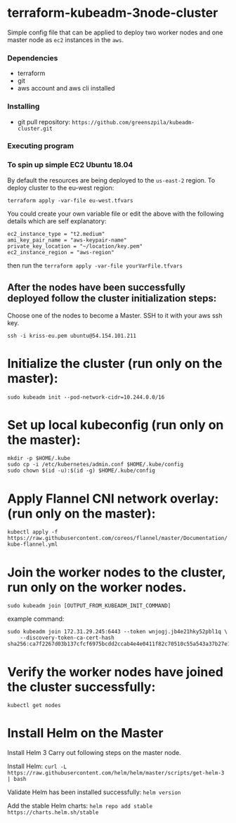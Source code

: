# terraform-kubeadm-3node-cluster 

Simple config file that can be applied to deploy two worker nodes and one master node as `ec2` instances in the `aws`. 

### Dependencies

* terraform
* git
* aws account and aws cli installed 

### Installing

* git pull repository:  `https://github.com/greenszpila/kubeadm-cluster.git`

### Executing program

### To spin up simple EC2 Ubuntu 18.04 
By default the resources are being deployed to the `us-east-2` region.
To deploy cluster to the eu-west region:

`terraform apply -var-file eu-west.tfvars` 

You could create your own variable file or edit the above with the following details which are self explanatory:

```
ec2_instance_type = "t2.medium"
ami_key_pair_name = "aws-keypair-name"
private_key_location = "~/location/key.pem"
ec2_instance_region = "aws-region"
```

then run the `terraform apply -var-file yourVarFile.tfvars` 

## After the nodes have been successfully deployed follow the cluster initialization steps:

Choose one of the nodes to become a Master. SSH to it with your aws ssh key. 

`ssh -i kriss-eu.pem ubuntu@54.154.101.211`

# Initialize the cluster (run only on the master):

`sudo kubeadm init --pod-network-cidr=10.244.0.0/16`


# Set up local kubeconfig (run only on the master):

```
mkdir -p $HOME/.kube
sudo cp -i /etc/kubernetes/admin.conf $HOME/.kube/config
sudo chown $(id -u):$(id -g) $HOME/.kube/config
```


# Apply Flannel CNI network overlay:(run only on the master):
`kubectl apply -f https://raw.githubusercontent.com/coreos/flannel/master/Documentation/kube-flannel.yml`

# Join the worker nodes to the cluster, run only on the worker nodes.

`sudo kubeadm join [OUTPUT_FROM_KUBEADM_INIT_COMMAND]`

example command:

```
sudo kubeadm join 172.31.29.245:6443 --token wnjogj.jb4e21hky52pbl1q \
    --discovery-token-ca-cert-hash  sha256:ca7f2267d03b137cfcf6975bcdd2ccab4e4e0411f82c70510c55a543a37b27e1    
```

# Verify the worker nodes have joined the cluster successfully:

`kubectl get nodes`

# Install Helm on the Master

Install Helm 3
Carry out following steps on the master node.

Install Helm:
`curl -L https://raw.githubusercontent.com/helm/helm/master/scripts/get-helm-3 | bash`

 
Validate Helm has been installed successfully:
`helm version`


Add the stable Helm charts:
`helm repo add stable https://charts.helm.sh/stable`

